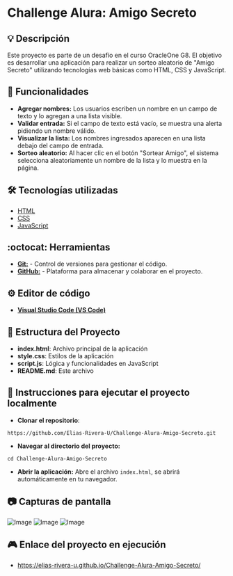# Challenge Alura: Amigo Secreto  

## 💡 Descripción
Este proyecto es parte de un desafío en el curso OracleOne G8. El objetivo es desarrollar una aplicación para realizar un sorteo aleatorio de "Amigo Secreto" utilizando tecnologías web básicas como HTML, CSS y JavaScript.

## 📌 Funcionalidades
- **Agregar nombres:** Los usuarios escriben un nombre en un campo de texto y lo agregan a una lista visible.
- **Validar entrada:** Si el campo de texto está vacío, se muestra una alerta pidiendo un nombre válido.
- **Visualizar la lista:** Los nombres ingresados aparecen en una lista debajo del campo de entrada.
- **Sorteo aleatorio:** Al hacer clic en el botón "Sortear Amigo", el sistema selecciona aleatoriamente un nombre de la lista y lo muestra en la página.

## 🛠️ Tecnologías utilizadas
- [HTML](https://html.com)
- [CSS](https://lenguajecss.com)
- [JavaScript](https://www.javascript.com)

##  :octocat: Herramientas
- [**Git:**](https://git-scm.com) - Control de versiones para gestionar el código.
- [**GitHub:**](https://github.com) - Plataforma para almacenar y colaborar en el proyecto.

## ⚙️ Editor de código
- [**Visual Studio Code (VS Code)**](https://code.visualstudio.com)
  
## 📂 Estructura del Proyecto
- **index.html**: Archivo principal de la aplicación
- **style.css**: Estilos de la aplicación
- **script.js**: Lógica y funcionalidades en JavaScript
- **README.md**: Este archivo  

## 📖 Instrucciones para ejecutar el proyecto localmente
- **Clonar el repositorio**:
```
https://github.com/Elias-Rivera-U/Challenge-Alura-Amigo-Secreto.git
```
- **Navegar al directorio del proyecto:**
```
cd Challenge-Alura-Amigo-Secreto
```
- **Abrir la aplicación:**
Abre el archivo `index.html`, se abrirá automáticamente en tu navegador.

## 📷 Capturas de pantalla
![Image](https://github.com/user-attachments/assets/0e12cc78-862e-4f9b-b640-caeee1ecda6e)
![Image](https://github.com/user-attachments/assets/3a7ce99a-86bc-47bf-a95b-d7b6ec9a7404)
![Image](https://github.com/user-attachments/assets/6e04fd51-982e-4f56-99d4-3af7729e93c7)


## 🎮 Enlace del proyecto en ejecución
- https://elias-rivera-u.github.io/Challenge-Alura-Amigo-Secreto/
